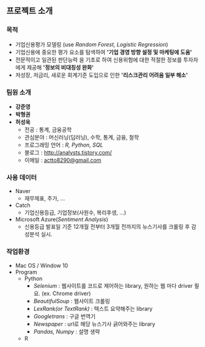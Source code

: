 ## 프로젝트 소개

### 목적

- 기업신용평가 모델링 (use _Random Forest, Logistic Regression_)
- 기업신용에 중요한 평가 요소를 탐색하여 __'기업 경영 방향 설정 및 마케팅에 도움'__
- 전문적이고 일관된 판단능력 을 기초로 하여 신용위험에 대한 적절한 정보를 투자자에게 제공해 __'정보의 비대칭성 완화'__
- 저성장, 저금리, 새로운 회계기준 도입으로 인한 __'리스크관리 어려움 일부 해소'__



### 팀원 소개

- __강준영__
- __박형권__
- __허성욱__
  - 전공 : 통계, 금융공학
  - 관심분야 : 머신러닝(딥러닝), 수학, 통계, 금융, 철학
  - 프로그래밍 언어 : _R, Python, SQL_
  - 블로그 : http://analysts.tistory.com/
  - 이메일 : actto8290@gmail.com

### 사용 데이터
- Naver
  - 재무제표, 주가, ...
- Catch
  - 기업신용등급, 기업정보(사원수, 복리후생, ...) 
- Microsoft Azure(_Sentiment Analysis_) 
  - 신용등급 발표일 기준 12개월 전부터 3개월 전까지의 뉴스기사를 크롤링 후 감성분석 실시.


### 작업환경

- Mac OS / Window 10
- Program
  - Python
    - _Selenium_ : 웹사이트를 코드로 제어하는 library, 원하는 웹 마다 driver 필요. (ex. Chrome driver)
    - _BeautifulSoup_ : 웹사이트 크롤링
    - _LexRank(or TextRank)_ : 텍스트 요약해주는 library
    - _Googletrans_ : 구글 번역기
    - _Newspaper_ : url로 해당 뉴스기사 긁어와주는 library
    - _Pandas, Numpy_ : 설명 생략
  - R